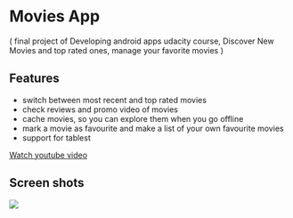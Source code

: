 
# Movies App 

( final project of Developing android apps udacity course, Discover New Movies and top rated ones, manage your favorite movies ) 

## Features

- switch between most recent and top rated movies
- check reviews and promo video of movies 
- cache movies, so you can explore them when you go offline
- mark a movie as favourite and make a list of your own favourite movies
- support for tablest

[Watch youtube video](https://www.youtube.com/watch?v=M6UBR2c4P1s)

## Screen shots


![](https://cloud.githubusercontent.com/assets/13904032/25506133/702a9bec-2ba5-11e7-8815-64b59dfd7e96.png)

